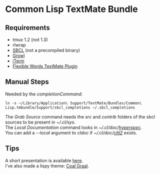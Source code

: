 # Common Lisp TextMate Bundle

## Requirements

* tmux 1.2 (not 1.3)
* rlwrap
* [SBCL](http://www.sbcl.org/) (not a precompiled binary)
* [Growl](http://growl.info/)
* [iTerm](http://iterm.sourceforge.net/)
* [Flexible Words TextMate Plugin](http://github.com/baskerville/Flexible-Words-TextMate)

## Manual Steps
	
Needed by the *completionCommand*:

	ln -s ~/Library/Application\ Support/TextMate/Bundles/Common\ Lisp.tmbundle/Support/sbcl_completions ~/.sbcl_completions

The *Grab Source* command needs the *src* and *contrib* folders of the sbcl sources to be present in *~/.cl/sys*.  
The *Local Documentation* command looks in *~/.cl/doc/[hyperspec][hys]*.  
You can add a *--local* argument to *cldoc* if *~/.cl/doc/[cltl2][cl2]* exists. 
 
[cl2]: http://www.cs.cmu.edu/afs/cs.cmu.edu/project/ai-repository/ai/lang/lisp/doc/cltl/cltl_ht.tgz
[hys]: ftp://ftp.lispworks.com/pub/software_tools/reference/HyperSpec-7-0.tar.gz

## Tips

A short presentation is available [here](http://www.vimeo.com/13780133).  
I've also made a lispy theme: [Coal Graal](http://github.com/baskerville/Coal-Graal.tmTheme).